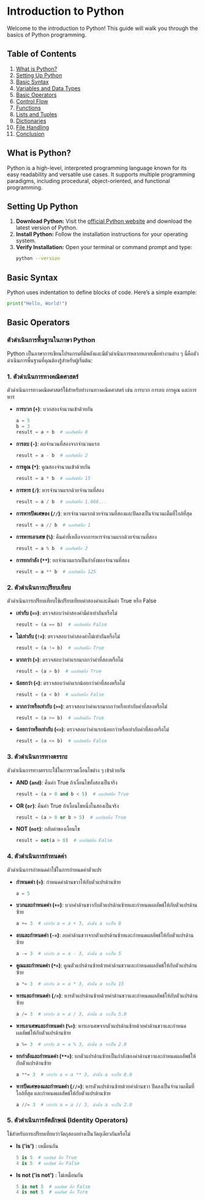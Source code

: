 # Introduction to Python

Welcome to the introduction to Python! This guide will walk you through the basics of Python programming.

## Table of Contents
1. [What is Python?](#what-is-python)
2. [Setting Up Python](#setting-up-python)
3. [Basic Syntax](#basic-syntax)
4. [Variables and Data Types](#variables-and-data-types)
5. [Basic Operators](#basic-operators)
6. [Control Flow](#control-flow)
7. [Functions](#functions)
8. [Lists and Tuples](#lists-and-tuples)
9. [Dictionaries](#dictionaries)
10. [File Handling](#file-handling)
11. [Conclusion](#conclusion)

## What is Python?
Python is a high-level, interpreted programming language known for its easy readability and versatile use cases. It supports multiple programming paradigms, including procedural, object-oriented, and functional programming.

## Setting Up Python
1. **Download Python:** Visit the [official Python website](https://www.python.org/downloads/) and download the latest version of Python.
2. **Install Python:** Follow the installation instructions for your operating system.
3. **Verify Installation:** Open your terminal or command prompt and type:
    ```sh
    python --version
    ```

## Basic Syntax
Python uses indentation to define blocks of code. Here’s a simple example:

```python
print("Hello, World!")
```

## Basic Operators
### ตัวดำเนินการพื้นฐานในภาษา Python

Python เป็นภาษาการเขียนโปรแกรมที่มีพลังและมีตัวดำเนินการหลากหลายเพื่อทำงานต่าง ๆ นี่คือตัวดำเนินการพื้นฐานที่คุณต้องรู้สำหรับผู้เริ่มต้น:

### 1. ตัวดำเนินการทางคณิตศาสตร์
ตัวดำเนินการทางคณิตศาสตร์ใช้สำหรับทำงานทางคณิตศาสตร์ เช่น การบวก การลบ การคูณ และการหาร

- **การบวก (`+`)**: บวกสองจำนวนเข้าด้วยกัน
  ```python
  a = 5
  b = 3
  result = a + b  # ผลลัพธ์คือ 8

- **การลบ (`-`)**: ลบจำนวนที่สองจากจำนวนแรก
  ```python
  result = a - b  # ผลลัพธ์คือ 2

- **การคูณ (`*`)**: คูณสองจำนวนเข้าด้วยกัน
  ```python
  result = a * b  # ผลลัพธ์คือ 15

- **การหาร (`/`)**: หารจำนวนแรกด้วยจำนวนที่สอง
  ```python
  result = a / b  # ผลลัพธ์คือ 1.666...

- **การหารปัดเศษลง (`//`)**: หารจำนวนแรกด้วยจำนวนที่สองและปัดลงเป็นจำนวนเต็มที่ใกล้ที่สุด
  ```python
  result = a // b  # ผลลัพธ์คือ 1

- **การหารเอาเศษ (`%`)**: คืนค่าที่เหลือจากการหารจำนวนแรกด้วยจำนวนที่สอง 
  ```python 
  result = a % b  # ผลลัพธ์คือ 2

- **การยกกำลัง (`**`)**: ยกจำนวนแรกเป็นกำลังของจำนวนที่สอง
  ```python 
  result = a ** b  # ผลลัพธ์คือ 125

### 2. ตัวดำเนินการเปรียบเทียบ
ตัวดำเนินการเปรียบเทียบใช้เปรียบเทียบค่าสองค่าและคืนค่า True หรือ False

- **เท่ากับ (`==`)**: ตรวจสอบว่าค่าสองค่ามีค่าเท่ากันหรือไม่
  ```python
  result = (a == b)  # ผลลัพธ์คือ False

- **ไม่เท่ากับ (`!=`)**: ตรวจสอบว่าค่าสองค่าไม่เท่ากันหรือไม่
  ```python
  result = (a != b)  # ผลลัพธ์คือ True

- **มากกว่า (`>`)**: ตรวจสอบว่าค่าแรกมากกว่าค่าที่สองหรือไม่
  ```python
  result = (a > b)  # ผลลัพธ์คือ True

- **น้อยกว่า (`<`)**: ตรวจสอบว่าค่าแรกน้อยกว่าค่าที่สองหรือไม่
  ```python
  result = (a < b)  # ผลลัพธ์คือ False

- **มากกว่าหรือเท่ากับ (`>=`)**: ตรวจสอบว่าค่าแรกมากกว่าหรือเท่ากับค่าที่สองหรือไม่
  ```python
  result = (a >= b)  # ผลลัพธ์คือ True

- **น้อยกว่าหรือเท่ากับ (`<=`)**: ตรวจสอบว่าค่าแรกน้อยกว่าหรือเท่ากับค่าที่สองหรือไม่
  ```python
  result = (a <= b)  # ผลลัพธ์คือ False

### 3. ตัวดำเนินการทางตรรกะ
ตัวดำเนินการทางตรรกะใช้ในการรวมเงื่อนไขต่าง ๆ เข้าด้วยกัน

- **AND (`and`)**: คืนค่า True ถ้าเงื่อนไขทั้งสองเป็นจริง
  ```python
  result = (a > 0 and b < 5)  # ผลลัพธ์คือ True

- **OR (`or`)**: คืนค่า True ถ้าเงื่อนไขหนึ่งในสองเป็นจริง
  ```python
  result = (a > 0 or b > 5)  # ผลลัพธ์คือ True

- **NOT (`not`)**: กลับค่าของเงื่อนไข
  ```python
  result = not(a > 0)  # ผลลัพธ์คือ False

### 4. ตัวดำเนินการกำหนดค่า
ตัวดำเนินการกำหนดค่าใช้ในการกำหนดค่าตัวแปร

- **กำหนดค่า (`=`)**: กำหนดค่าด้านขวาให้กับตัวแปรด้านซ้าย
  ```python
  a = 5

- **บวกและกำหนดค่า (`+=`)**: บวกค่าด้านขวากับตัวแปรด้านซ้ายและกำหนดผลลัพธ์ให้กับตัวแปรด้านซ้าย
  ```python
  a += 3  # เท่ากับ a = a + 3, ดังนั้น a จะเป็น 8

- **ลบและกำหนดค่า (`-=`)**: ลบค่าด้านขวาจากตัวแปรด้านซ้ายและกำหนดผลลัพธ์ให้กับตัวแปรด้านซ้าย
  ```python
  a -= 3  # เท่ากับ a = a - 3, ดังนั้น a จะเป็น 5

- **คูณและกำหนดค่า (`*=`)**: คูณตัวแปรด้านซ้ายด้วยค่าด้านขวาและกำหนดผลลัพธ์ให้กับตัวแปรด้านซ้าย
  ```python
  a *= 3  # เท่ากับ a = a * 3, ดังนั้น a จะเป็น 15

- **หารและกำหนดค่า (`/=`)**: หารตัวแปรด้านซ้ายด้วยค่าด้านขวาและกำหนดผลลัพธ์ให้กับตัวแปรด้านซ้าย
  ```python
  a /= 3  # เท่ากับ a = a / 3, ดังนั้น a จะเป็น 5.0

- **หารเอาเศษและกำหนดค่า (`%=`)**: หารเอาเศษจากตัวแปรด้านซ้ายด้วยค่าด้านขวาและกำหนดผลลัพธ์ให้กับตัวแปรด้านซ้าย
  ```python
  a %= 3  # เท่ากับ a = a % 3, ดังนั้น a จะเป็น 2.0

- **ยกกำลังและกำหนดค่า (`**=`)**: ยกตัวแปรด้านซ้ายเป็นกำลังของค่าด้านขวาและกำหนดผลลัพธ์ให้กับตัวแปรด้านซ้าย
  ```python
  a **= 3  # เท่ากับ a = a ** 3, ดังนั้น a จะเป็น 8.0

- **หารปัดเศษลงและกำหนดค่า (`//=`)**: หารตัวแปรด้านซ้ายด้วยค่าด้านขวา ปัดลงเป็นจำนวนเต็มที่ใกล้ที่สุด และกำหนดผลลัพธ์ให้กับตัวแปรด้านซ้าย
  ```python
  a //= 3  # เท่ากับ a = a // 3, ดังนั้น a จะเป็น 2.0

### 5. ตัวดำเนินการอัตลักษณ์ (Identity Operators)
ใช้สำหรับการเปรียบเทียบว่าวัตถุสองอย่างเป็นวัตถุเดียวกันหรือไม่

- **Is ('is')** : เหมือนกัน
  ```python
  5 is 5  # ผลลัพธ์ คือ True
  4 is 5  # ผลลัพธ์ คือ False

- **Is not ('is not')** : ไม่เหมือนกัน
  ```python
  5 is not 5  # ผลลัพธ์ คือ False
  4 is not 5  # ผลลัพธ์ คือ Ture
  
